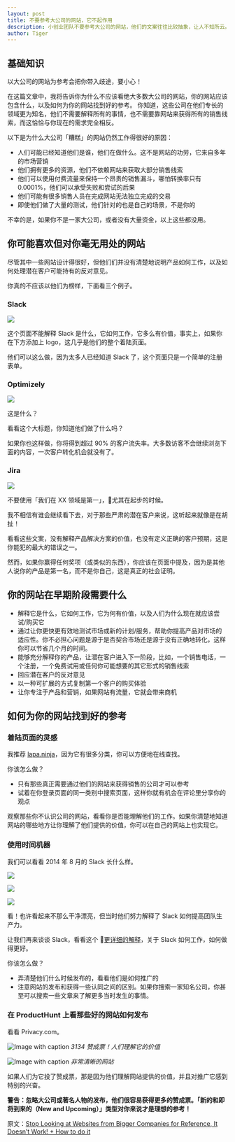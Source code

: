 ```yaml
---
layout: post
title: 不要参考大公司的网站，它不起作用
description: 小创业团队不要参考大公司的网站，他们的文案往往比较抽象，让人不知所云。你应该清晰明了地解释你的产品是什么，它如何工作，以及它为何对用户有价值。
author: Tiger
---
```


## 基础知识

以大公司的网站为参考会把你带入歧途，要小心！

在这篇文章中，我将告诉你为什么不应该看绝大多数大公司的网站，你的网站应该包含什么，以及如何为你的网站找到好的参考。
你知道，这些公司在他们专长的领域更为知名，他们不需要解释所有的事情，也不需要靠网站来获得所有的销售线索，而这恰恰与你现在的需求完全相反。

以下是为什么大公司「糟糕」的网站仍然工作得很好的原因：

- 人们可能已经知道他们是谁，他们在做什么。这不是网站的功劳，它来自多年的市场营销
- 他们拥有更多的资源，他们不依赖网站来获取大部分销售线索
- 他们可以使用付费流量来保持一个昂贵的销售漏斗，哪怕转换率只有 0.0001%，他们可以承受失败和尝试的后果
- 他们可能有很多销售人员在完成网站无法独立完成的交易
- 即使他们做了大量的测试，他们针对的也是自己的场景，不是你的

不幸的是，如果你不是一家大公司，或者没有大量资金，以上这些都没用。

## 你可能喜欢但对你毫无用处的网站

尽管其中一些网站设计得很好，但他们们并没有清楚地说明产品如何工作，以及如何处理潜在客户可能持有的反对意见。

你真的不应该以他们为榜样，下面看三个例子。

### Slack

![](../images/2018-08-04/1.1.png)

这个页面不能解释 Slack 是什么，它如何工作，它多么有价值，事实上，如果你在下方添加上 logo，这几乎是他们的整个着陆页面。

他们可以这么做，因为太多人已经知道 Slack 了，这个页面只是一个简单的注册表单。

### Optimizely

![](../images/2018-08-04/1.2.png)

这是什么？

看看这个大标题，你知道他们做了什么吗？

如果你也这样做，你将得到超过 90% 的客户流失率。大多数访客不会继续浏览下面的内容，一次客户转化机会就没有了。

### Jira

![](../images/2018-08-04/1.3.png)

不要使用「我们在 XX 领域是第一」，尤其在起步的时候。

我不相信有谁会继续看下去，对于那些严肃的潜在客户来说，这听起来就像是在胡扯！

看看这些文案，没有解释产品解决方案的价值，也没有定义正确的客户预期，这是你能犯的最大的错误之一。

然而，如果你赢得任何奖项（或类似的东西），你应该在页面中提及，因为是其他人说你的产品是第一名，而不是你自己，这是真正的社会证明。

## 你的网站在早期阶段需要什么

- 解释它是什么，它如何工作，它为何有价值，以及人们为什么现在就应该尝试/购买它
- 通过让你更快更有效地测试市场或新的计划/服务，帮助你提高产品对市场的适应性。你不必担心问题是源于是否契合市场还是源于没有正确地转化，这样你可以节省几个月的时间。
- 能够充分解释你的产品，让潜在客户进入下一阶段，比如，一个销售电话，一个注册，一个免费试用或任何你可能想要的其它形式的销售线索
- 回应潜在客户的反对意见
- 以一种可扩展的方式复制第一个客户的购买体验
- 让你专注于产品和营销，如果网站有流量，它就会带来商机

## 如何为你的网站找到好的参考

### 着陆页面的灵感

我推荐 [lapa.ninja](https://www.lapa.ninja/)，因为它有很多分类，你可以方便地在线查找。

你该怎么做？

- 只有那些真正需要通过他们的网站来获得销售的公司才可以参考
- 试着在你登录页面的同一类别中搜索页面，这样你就有机会在评论里分享你的观点

观察那些你不认识公司的网站，看看你是否能理解他们的工作。如果你清楚地知道网站的哪些地方让你理解了他们提供的价值，你可以在自己的网站上也实现它。

### 使用时间机器

我们可以看看 2014 年 8 月的 Slack 长什么样。

![](../images/2018-08-04/2.1.png)

![](../images/2018-08-04/2.2.png)

![](../images/2018-08-04/2.3.png)

看！也许看起来不那么干净漂亮，但当时他们努力解释了 Slack 如何提高团队生产力。

让我们再来谈谈 Slack，看看这个 [更详细的解释](https://web.archive.org/is/team-communication)，关于 Slack 如何工作，如何做得更好。

你该怎么做？

- 弄清楚他们什么时候发布的，看看他们是如何推广的
- 注意网站的发布和获得一些认同之间的区别。如果你搜索一家知名公司，你甚至可以搜索一些文章来了解更多当时发生的事情。

### 在 ProductHunt 上看那些好的网站如何发布

看看 Privacy.com。

![](../images/2018-08-04/3.1.png "Image with caption")
_3134 赞成票！人们理解它的价值_

![](../images/2018-08-04/3.2.png "Image with caption")
_非常清晰的网站_

如果人们为它投了赞成票，那是因为他们理解网站提供的价值，并且对推广它感到特别的兴奋。

**警告：**忽略大公司或著名人物的发布，他们很容易获得更多的赞成票。**「新的和即将到来的（New and Upcoming）」类型对你来说才是理想的参考！**

原文：[Stop Looking at Websites from Bigger Companies for Reference, It Doesn’t Work! + How to do it](https://www.indiehackers.com/@pedrocortes/011a186c95)
